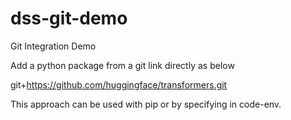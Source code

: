 # dss-git-demo
Git Integration Demo


Add a python package from a git link directly as below

git+https://github.com/huggingface/transformers.git

This approach can be used with pip or by specifying in code-env.
